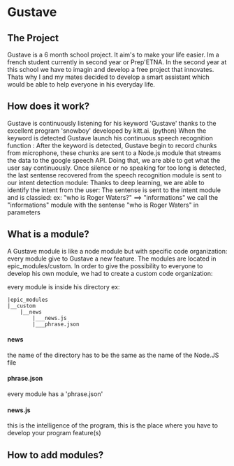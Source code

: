 # Gustave

## The Project

Gustave is a 6 month school project. It aim's to make your life easier.
Im a french student currently in second year or Prep'ETNA.
In the second year at this school we have to imagin and develop a free project that innovates.
Thats why I and my mates decided to develop a smart assistant which would be able to help everyone in his everyday life.

## How does it work?

Gustave is continuously listening for his keyword 'Gustave' thanks to the excellent program 'snowboy' developed by kitt.ai. (python)
When the keyword is detected Gustave launch his continuous speech recognition function :
	After the keyword is detected, Gustave begin to record chunks from microphone, these chunks are sent to a Node.js module that streams the data to the google speech API.
	Doing that, we are able to get what the user say continuously.
Once silence or no speaking for too long is detected, the last sentense recovered from the speech recognition module is sent to our intent detection module:
	Thanks to deep learning, we are able to identify the intent from the user:
	The sentense is sent to the intent module and is classied:
	ex: "who is Roger Waters?" ==> "informations"
	we call the "informations" module with the sentense "who is Roger Waters" in parameters

## What is a module?

A Gustave module is like a node module but with specific code organization:
every module give to Gustave a new feature.
The modules are located in epic_modules/custom.
In order to give the possibility to everyone to develop his own module, we had to create a custom code organization:

every module is inside his directory ex:
```
|epic_modules
|__custom
	|__news
		|___news.js
		|___phrase.json
```

#### news
the name of the directory has to be the same as the name of the Node.JS file

#### phrase.json
	
every module has a 'phrase.json'

#### news.js
this is the intelligence of the program, this is the place where you have to develop your program feature(s)


## How to add modules?